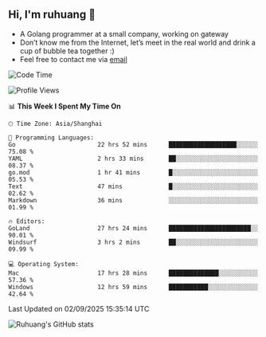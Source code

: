 ## Hi, I'm ruhuang 👋

- A Golang programmer at a small company, working on gateway
- Don’t know me from the Internet, let’s meet in the real world and drink a cup of bubble tea together :)
- Feel free to contact me via [email](mailto:ruhuang2001@gmail.com)
<!--START_SECTION:waka-->
![Code Time](http://img.shields.io/badge/Code%20Time-872%20hrs%2047%20mins-blue)

![Profile Views](http://img.shields.io/badge/Profile%20Views-0-blue)

📊 **This Week I Spent My Time On** 

```text
🕑︎ Time Zone: Asia/Shanghai

💬 Programming Languages: 
Go                       22 hrs 52 mins      ███████████████████░░░░░░   75.08 % 
YAML                     2 hrs 33 mins       ██░░░░░░░░░░░░░░░░░░░░░░░   08.37 % 
go.mod                   1 hr 41 mins        █░░░░░░░░░░░░░░░░░░░░░░░░   05.53 % 
Text                     47 mins             █░░░░░░░░░░░░░░░░░░░░░░░░   02.62 % 
Markdown                 36 mins             ░░░░░░░░░░░░░░░░░░░░░░░░░   01.99 % 

🔥 Editors: 
GoLand                   27 hrs 24 mins      ███████████████████████░░   90.01 % 
Windsurf                 3 hrs 2 mins        ██░░░░░░░░░░░░░░░░░░░░░░░   09.99 % 

💻 Operating System: 
Mac                      17 hrs 28 mins      ██████████████░░░░░░░░░░░   57.36 % 
Windows                  12 hrs 59 mins      ███████████░░░░░░░░░░░░░░   42.64 % 
```


 Last Updated on 02/09/2025 15:35:14 UTC
<!--END_SECTION:waka-->

![Ruhuang's GitHub stats](https://github-readme-stats.vercel.app/api?username=ruhuang2001&count_private=true&hide_title=true&show_icons=true&theme=vue)


